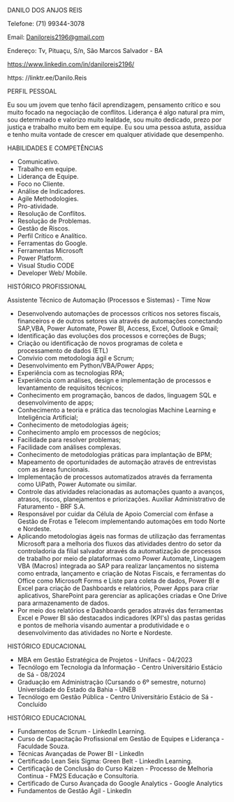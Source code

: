DANILO DOS ANJOS REIS

Telefone: (71) 99344-3078

Email: Daniloreis2196@gmail.com
   
Endereço: Tv, Pituaçu, S/n, São Marcos Salvador - BA

https://www.linkedin.com/in/daniloreis2196/

https: //linktr.ee/Danilo.Reis

PERFIL PESSOAL

Eu sou um jovem que tenho fácil
aprendizagem, pensamento crítico e sou
muito focado na negociação de conflitos.
Liderança é algo natural pra mim, sou
determinado e valorizo muito lealdade, sou
muito dedicado, prezo por justiça e
trabalho muito bem em equipe. Eu sou uma
pessoa astuta, assídua e tenho muita
vontade de crescer em qualquer atividade
que desempenho.

HABILIDADES E COMPETÊNCIAS

- Comunicativo.
- Trabalho em equipe.
- Liderança de Equipe.
- Foco no Cliente.
- Análise de Indicadores.
- Agile Methodologies.
- Pro-atividade.
- Resolução de Conflitos.
- Resolução de Problemas.
- Gestão de Riscos.
- Perfil Crítico e Analítico.
- Ferramentas do Google.
- Ferramentas Microsoft
- Power Platform.
- Visual Studio CODE
- Developer Web/ Mobile.

HISTÓRICO PROFISSIONAL

Assistente Técnico de Automação (Processos e Sistemas) - Time Now
- Desenvolvendo automações de processos críticos nos setores fiscais, financeiros e de
outros setores via através de automações conectando SAP,VBA, Power Automate, Power BI,
Access, Excel, Outlook e Gmail;
- Identificação das evoluções dos processos e correções de Bugs;
- Criação ou identificação de novos programas de coleta e processamento de dados (ETL)
- Convívio com metodologia ágil e Scrum;
- Desenvolvimento em Python/VBA/Power Apps;
- Experiência com as tecnologias RPA;
- Experiência com análises, design e implementação de processos e levantamento de
requisitos técnicos;
- Conhecimento em programação, bancos de dados, linguagem SQL e desenvolvimento de
apps;
- Conhecimento a teoria e prática das tecnologias Machine Learning e Inteligência Artificial;
- Conhecimento de metodologias ágeis;
- Conhecimento amplo em processos de negócios;
- Facilidade para resolver problemas;
- Facilidade com análises complexas.
- Conhecimento de metodologias práticas para implantação de BPM;
- Mapeamento de oportunidades de automação através de entrevistas com as áreas
funcionais.
- Implementação de processos automatizados através da ferramenta como UiPath, Power
Automate ou similar.
- Controle das atividades relacionadas as automações quanto a avanços, atrasos, riscos,
planejamentos e priorizações.
Auxiliar Administrativo de Faturamento - BRF S.A.
- Responsável por cuidar da Célula de Apoio Comercial com ênfase a Gestão de Frotas e
Telecom implementando automações em todo Norte e Nordeste.
- Aplicando metodologias ágeis nas formas de utilização das ferramentas Microsoft para a
melhoria dos fluxos das atividades dentro do setor da controladoria da filial salvador através
da automatização de processos de trabalho por meio de plataformas como Power Automate,
Linguagem VBA (Macros) integrada ao SAP para realizar lançamentos no sistema como
entrada, lançamento e criação de Notas Fiscais, e ferramentas do Office como Microsoft
Forms e Liste para coleta de dados, Power BI e Excel para criação de Dashboards e
relatórios, Power Apps para criar aplicativos, SharePoint para gerenciar as aplicações criadas
e One Drive para armazenamento de dados.
- Por meio dos relatórios e Dashboards gerados através das ferramentas Excel e Power BI são
destacados indicadores (KPI's) das pastas geridas e pontos de melhoria visando aumentar a
produtividade e o desenvolvimento das atividades no Norte e Nordeste.


HISTÓRICO EDUCACIONAL

- MBA em Gestão Estratégica de Projetos - Unifacs - 04/2023
- Tecnólogo em Tecnologia da Informação - Centro Universitário Estácio de Sá -
08/2024
- Graduação em Administração (Cursando o 6º semestre, noturno) Universidade do
Estado da Bahia - UNEB
- Tecnólogo em Gestão Pública - Centro Universitário Estácio de Sá - Concluído

HISTÓRICO EDUCACIONAL

- Fundamentos de Scrum - LinkedIn Learning.
- Curso de Capacitação Profissional em Gestão de Equipes e Liderança -
Faculdade Souza.
- Técnicas Avançadas de Power BI - LinkedIn
- Certificado Lean Seis Sigma: Green Belt - LinkedIn Learning.
- Certificação de Conclusão do Curso Kaizen - Processo de Melhoria Continua -
FM2S Educação e Consultoria.
- Certificado de Curso Avançada do Google Analytics - Google Analytics
- Fundamentos de Gestão Ágil - LinkedIn
